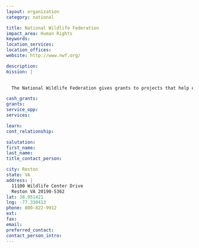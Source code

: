 ```yaml
---
layout: organization
category: national

title: National Wildlife Federation
impact_area: Human Rights
keywords: 
location_services: 
location_offices: 
website: http://www.nwf.org/

description: 
mission: |
  

  The National Wildlife Federation gives grants to projects that help endangered species. 

cash_grants: 
grants: 
service_opp: 
services: 

learn: 
cont_relationship: 

salutation: 
first_name: 
last_name: 
title_contact_person: 

city: Reston
state: VA
address: |
  11100 Wildlife Center Drive  
  Reston VA 20190-5362
lat: 38.951421
lng: -77.330413
phone: 800-822-9912
ext: 
fax: 
email: 
preferred_contact: 
contact_person_intro: 
---
```

